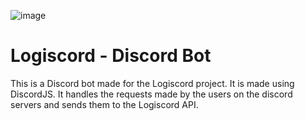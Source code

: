 ![image](https://cdn.discordapp.com/attachments/1006639743481688074/1187869368168743073/logo.png)

# Logiscord - Discord Bot

This is a Discord bot made for the Logiscord project. It is made using DiscordJS.
It handles the requests made by the users on the discord servers and sends them to the Logiscord API.